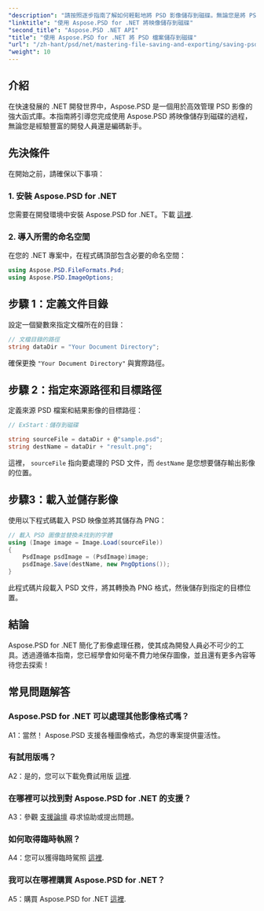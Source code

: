 ```yaml
---
"description": "請按照逐步指南了解如何輕鬆地將 PSD 影像儲存到磁碟。無論您是將 PSD 檔案轉換為各種影像格式還是管理複雜的影像資產。"
"linktitle": "使用 Aspose.PSD for .NET 將映像儲存到磁碟"
"second_title": "Aspose.PSD .NET API"
"title": "使用 Aspose.PSD for .NET 將 PSD 檔案儲存到磁碟"
"url": "/zh-hant/psd/net/mastering-file-saving-and-exporting/saving-psd-files-to-disk/"
"weight": 10
---
```


## 介紹

在快速發展的 .NET 開發世界中，Aspose.PSD 是一個用於高效管理 PSD 影像的強大函式庫。本指南將引導您完成使用 Aspose.PSD 將映像儲存到磁碟的過程，無論您是經驗豐富的開發人員還是編碼新手。 

## 先決條件

在開始之前，請確保以下事項：

### 1. 安裝 Aspose.PSD for .NET

您需要在開發環境中安裝 Aspose.PSD for .NET。下載 [這裡](https://releases。aspose.com/psd/net/).

### 2. 導入所需的命名空間

在您的 .NET 專案中，在程式碼頂部包含必要的命名空間：

```csharp
using Aspose.PSD.FileFormats.Psd;
using Aspose.PSD.ImageOptions;
```

## 步驟 1：定義文件目錄

設定一個變數來指定文檔所在的目錄：

```csharp
// 文檔目錄的路徑
string dataDir = "Your Document Directory";
```

確保更換 `"Your Document Directory"` 與實際路徑。

## 步驟 2：指定來源路徑和目標路徑

定義來源 PSD 檔案和結果影像的目標路徑：

```csharp
// ExStart：儲存到磁碟

string sourceFile = dataDir + @"sample.psd";
string destName = dataDir + "result.png";
```

這裡， `sourceFile` 指向要處理的 PSD 文件，而 `destName` 是您想要儲存輸出影像的位置。

## 步驟3：載入並儲存影像

使用以下程式碼載入 PSD 映像並將其儲存為 PNG：

```csharp
// 載入 PSD 圖像並替換未找到的字體
using (Image image = Image.Load(sourceFile))
{
    PsdImage psdImage = (PsdImage)image;
    psdImage.Save(destName, new PngOptions());
}
```

此程式碼片段載入 PSD 文件，將其轉換為 PNG 格式，然後儲存到指定的目標位置。 

## 結論

Aspose.PSD for .NET 簡化了影像處理任務，使其成為開發人員必不可少的工具。透過遵循本指南，您已經學會如何毫不費力地保存圖像，並且還有更多內容等待您去探索！

## 常見問題解答

### Aspose.PSD for .NET 可以處理其他影像格式嗎？

A1：當然！ Aspose.PSD 支援各種圖像格式，為您的專案提供靈活性。

### 有試用版嗎？

A2：是的，您可以下載免費試用版 [這裡](https://releases。aspose.com/).

### 在哪裡可以找到對 Aspose.PSD for .NET 的支援？

A3：參觀 [支援論壇](https://forum.aspose.com/c/psd/34) 尋求協助或提出問題。

### 如何取得臨時執照？

A4：您可以獲得臨時駕照 [這裡](https://purchase。conholdate.com/temporary-license/).

### 我可以在哪裡購買 Aspose.PSD for .NET？

A5：購買 Aspose.PSD for .NET [這裡](https://purchase。conholdate.com/buy).